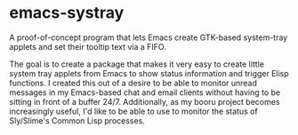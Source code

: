 emacs-systray
=============

A proof-of-concept program that lets Emacs create GTK-based
system-tray applets and set their tooltip text via a FIFO.

The goal is to create a package that makes it very easy to create
little system tray applets from Emacs to show status information and
trigger Elisp functions.  I created this out of a desire to be able to
monitor unread messages in my Emacs-based chat and email clients
without having to be sitting in front of a buffer 24/7.  Additionally,
as my booru project becomes increasingly useful, I'd like to be able
to use to monitor the status of Sly/Slime's Common Lisp processes.
